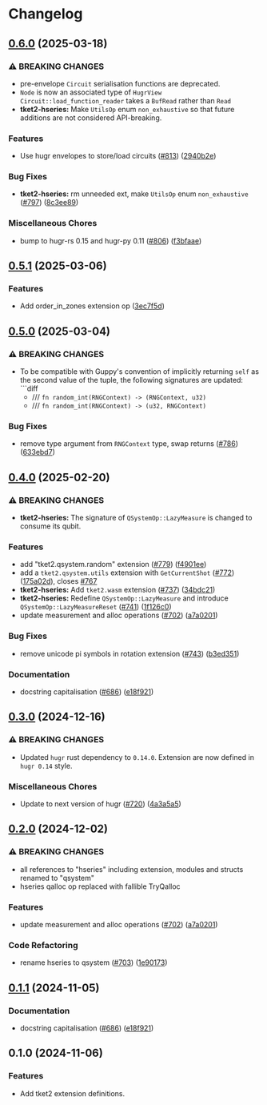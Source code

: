 # Changelog

## [0.6.0](https://github.com/CQCL/tket2/compare/tket2-exts-v0.5.1...tket2-exts-v0.6.0) (2025-03-18)


### ⚠ BREAKING CHANGES

* pre-envelope `Circuit` serialisation functions are deprecated.
* `Node` is now an associated type of `HugrView` `Circuit::load_function_reader` takes a `BufRead` rather than `Read`
* **tket2-hseries:** Make `UtilsOp` enum `non_exhaustive` so that future additions are not considered API-breaking.

### Features

* Use hugr envelopes to store/load circuits ([#813](https://github.com/CQCL/tket2/issues/813)) ([2940b2e](https://github.com/CQCL/tket2/commit/2940b2e0c9b270259259690b83dbdf261543d26d))


### Bug Fixes

* **tket2-hseries:** rm unneeded ext, make `UtilsOp` enum `non_exhaustive` ([#797](https://github.com/CQCL/tket2/issues/797)) ([8c3ee89](https://github.com/CQCL/tket2/commit/8c3ee8971b9f095ccdb0522cf0751a2ff20b89a5))


### Miscellaneous Chores

* bump to hugr-rs 0.15 and hugr-py 0.11 ([#806](https://github.com/CQCL/tket2/issues/806)) ([f3bfaae](https://github.com/CQCL/tket2/commit/f3bfaae0b6e4b8fd934a62343317b85ccb8f96ee))

## [0.5.1](https://github.com/CQCL/tket2/compare/tket2-exts-v0.5.0...tket2-exts-v0.5.1) (2025-03-06)


### Features

* Add order_in_zones extension op ([3ec7f5d](https://github.com/CQCL/tket2/commit/3ec7f5d5e0a7d07254e1b09976cddea98cd83702))

## [0.5.0](https://github.com/CQCL/tket2/compare/tket2-exts-v0.4.0...tket2-exts-v0.5.0) (2025-03-04)


### ⚠ BREAKING CHANGES

* To be compatible with Guppy's convention of implicitly returning `self` as the second value of the tuple, the following signatures are updated: ```diff
    -    /// `fn random_int(RNGContext) -> (RNGContext, u32)`
    +   /// `fn random_int(RNGContext) -> (u32, RNGContext)`

### Bug Fixes

* remove type argument from `RNGContext` type, swap returns ([#786](https://github.com/CQCL/tket2/issues/786)) ([633ebd7](https://github.com/CQCL/tket2/commit/633ebd74d71ba81f5b71d6db757b08ea3c959a5d))

## [0.4.0](https://github.com/CQCL/tket2/compare/tket2-exts-v0.3.0...tket2-exts-v0.4.0) (2025-02-20)


### ⚠ BREAKING CHANGES

* **tket2-hseries:** The signature of `QSystemOp::LazyMeasure` is changed to consume its qubit.

### Features

* add "tket2.qsystem.random" extension ([#779](https://github.com/CQCL/tket2/issues/779)) ([f4901ee](https://github.com/CQCL/tket2/commit/f4901eed22f8e66ca5ea3ccb8d72ead134ff8001))
* add a `tket2.qsystem.utils` extension with `GetCurrentShot` ([#772](https://github.com/CQCL/tket2/issues/772)) ([175a02d](https://github.com/CQCL/tket2/commit/175a02da2ce8a0065c265cdae7518c1b5284cff3)), closes [#767](https://github.com/CQCL/tket2/issues/767)
* **tket2-hseries:** Add `tket2.wasm` extension ([#737](https://github.com/CQCL/tket2/issues/737)) ([34bdc21](https://github.com/CQCL/tket2/commit/34bdc218b5e9bf334830873e847935dea0053242))
* **tket2-hseries:** Redefine `QSystemOp::LazyMeasure` and introduce `QSystemOp::LazyMeasureReset` ([#741](https://github.com/CQCL/tket2/issues/741)) ([1f126c0](https://github.com/CQCL/tket2/commit/1f126c0a4f7686fa6941a05aa28228786baac6d1))
* update measurement and alloc operations ([#702](https://github.com/CQCL/tket2/issues/702)) ([a7a0201](https://github.com/CQCL/tket2/commit/a7a020116f42bfeb89c356d08816a2f3ce1b5226))


### Bug Fixes

* remove unicode pi symbols in rotation extension ([#743](https://github.com/CQCL/tket2/issues/743)) ([b3ed351](https://github.com/CQCL/tket2/commit/b3ed35108d5fe93c3aa8101084b695470c488a30))


### Documentation

* docstring capitalisation ([#686](https://github.com/CQCL/tket2/issues/686)) ([e18f921](https://github.com/CQCL/tket2/commit/e18f921903953dc6a033ef697092f80a99a142b0))


## [0.3.0](https://github.com/CQCL/tket2/compare/tket2-exts-v0.2.0...tket2-exts-v0.3.0) (2024-12-16)


### ⚠ BREAKING CHANGES

* Updated `hugr` rust dependency to `0.14.0`. Extension are now defined in `hugr 0.14` style.

### Miscellaneous Chores

* Update to next version of hugr ([#720](https://github.com/CQCL/tket2/issues/720)) ([4a3a5a5](https://github.com/CQCL/tket2/commit/4a3a5a5e38252d4ee709e7e97bb5a1e90bd9fff4))

## [0.2.0](https://github.com/CQCL/tket2/compare/tket2-exts-v0.1.1...tket2-exts-v0.2.0) (2024-12-02)


### ⚠ BREAKING CHANGES

* all references to "hseries" including extension, modules and structs renamed to "qsystem"
* hseries qalloc op replaced with fallible TryQalloc

### Features

* update measurement and alloc operations ([#702](https://github.com/CQCL/tket2/issues/702)) ([a7a0201](https://github.com/CQCL/tket2/commit/a7a020116f42bfeb89c356d08816a2f3ce1b5226))


### Code Refactoring

* rename hseries to qsystem ([#703](https://github.com/CQCL/tket2/issues/703)) ([1e90173](https://github.com/CQCL/tket2/commit/1e90173872e73c44a6321fe400ae6f2e4e115220))

## [0.1.1](https://github.com/CQCL/tket2/compare/tket2-exts-v0.1.0...tket2-exts-v0.1.1) (2024-11-05)


### Documentation

* docstring capitalisation ([#686](https://github.com/CQCL/tket2/issues/686)) ([e18f921](https://github.com/CQCL/tket2/commit/e18f921903953dc6a033ef697092f80a99a142b0))

## 0.1.0 (2024-11-06)


### Features

* Add tket2 extension definitions.
